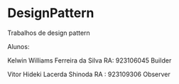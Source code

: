 # DesignPattern
Trabalhos de design pattern


Alunos:

Kelwin Williams Ferreira da Silva
RA: 923106045
Builder

Vitor Hideki Lacerda Shinoda 
RA : 923109306
Observer

